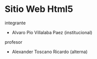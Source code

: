 # Sitio Web Html5

integrante

- Alvaro Pio Villalaba Paez  (institucional)

profesor

- Alexander Toscano Ricardo (alterna)